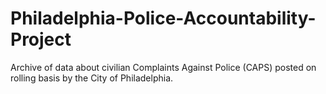 # Philadelphia-Police-Accountability-Project
Archive of data about civilian Complaints Against Police (CAPS) posted on rolling basis by the City of Philadelphia.
